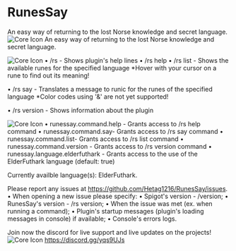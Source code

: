 # RunesSay
 An easy way of returning to the lost Norse knowledge and secret language.
![Core Icon](https://cdn.discordapp.com/attachments/595364073147728025/793787464040316948/RunesSay.png)
An easy way of returning to the lost Norse knowledge and secret language.

![Core Icon](https://cdn.discordapp.com/attachments/595364073147728025/793787721763520512/RS_Commands.png)
• /rs - Shows plugin's help lines
• /rs help <command>
• /rs list <language> <page> - Shows the available runes for the specified language
*Hover with your cursor on a rune to find out its meaning!
 
• /rs say <language> - Translates a message to runic for the runes of the specified language
*Color codes using '&' are not yet supported!
 
• /rs version - Shows information about the plugin

![Core Icon](https://cdn.discordapp.com/attachments/595364073147728025/793788240733667348/RS_Permissions.jpg)
• runessay.command.help - Grants access to /rs help command
• runessay.command.say- Grants access to /rs say command
• runessay.command.list- Grants access to /rs list command
• runessay.command.version - Grants access to /rs version command
• runessay.language.elderfuthark - Grants access to the use of the ElderFuthark language (default: true)

Currently availble language(s): ElderFuthark.

Please report any issues at https://github.com/Hetag1216/RunesSay/issues.
• When opening a new issue please specify:
• Spigot's version - /version;
• RunesSay's version - /rs version;
• When the issue was met (ex. when running a command);
• Plugin's startup messages (plugin's loading messages in console) if available;
• Console's errors logs.

Join now the discord for live support and live updates on the projects!
![Core Icon](https://cdn.discordapp.com/attachments/595364073147728025/687819024457007140/discord_header.png)
https://discord.gg/yqs9UJs
